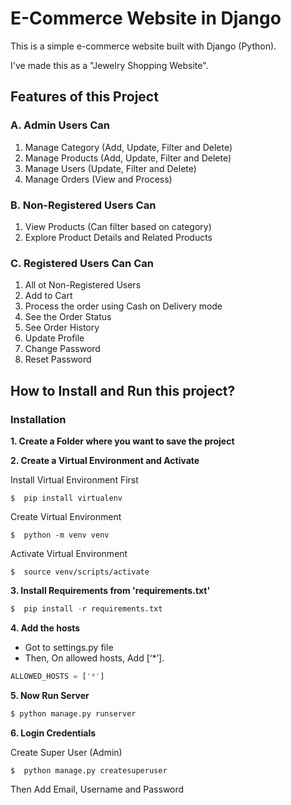 # E-Commerce Website in Django
This is a simple e-commerce website built with Django (Python).

I've made this as a "Jewelry Shopping Website".

## Features of this Project

### A. Admin Users Can
1. Manage Category (Add, Update, Filter and Delete)
2. Manage Products (Add, Update, Filter and Delete)
3. Manage Users (Update, Filter and Delete)
4. Manage Orders (View and Process)

### B. Non-Registered Users Can
1. View Products (Can filter based on category)
2. Explore Product Details and Related Products


### C. Registered Users Can Can
1. All ot Non-Registered Users
2. Add to Cart
3. Process the order using Cash on Delivery mode
4. See the Order Status
5. See Order History
6. Update Profile 
7. Change Password
8. Reset Password

## How to Install and Run this project?

### Installation
**1. Create a Folder where you want to save the project**

**2. Create a Virtual Environment and Activate**

Install Virtual Environment First
```
$  pip install virtualenv
```

Create Virtual Environment

```
$  python -m venv venv
```

Activate Virtual Environment

```
$  source venv/scripts/activate
```


**3. Install Requirements from 'requirements.txt'**
```python
$  pip install -r requirements.txt
```

**4. Add the hosts**

- Got to settings.py file 
- Then, On allowed hosts, Add [‘*’]. 
```python
ALLOWED_HOSTS = ['*']
```


**5. Now Run Server**

```python
$ python manage.py runserver
```


**6. Login Credentials**

Create Super User (Admin)

```
$  python manage.py createsuperuser
```

Then Add Email, Username and Password

